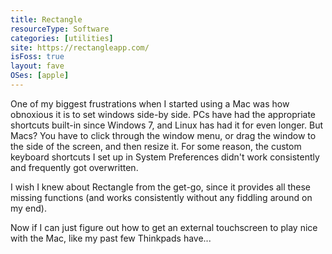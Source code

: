 ```yaml
---
title: Rectangle
resourceType: Software
categories: [utilities]
site: https://rectangleapp.com/
isFoss: true
layout: fave
OSes: [apple]
---
```


One of my biggest frustrations when I started using a Mac was how obnoxious it is to set windows side-by side. PCs have had the appropriate shortcuts built-in since Windows 7, and Linux has had it for even longer. But Macs? You have to click through the window menu, or drag the window to the side of the screen, and then resize it. For some reason, the custom keyboard shortcuts I set up in System Preferences didn't work consistently and frequently got overwritten.

I wish I knew about Rectangle from the get-go, since it provides all these missing functions (and works consistently without any fiddling around on my end).

Now if I can just figure out how to get an external touchscreen to play nice with the Mac, like my past few Thinkpads have...